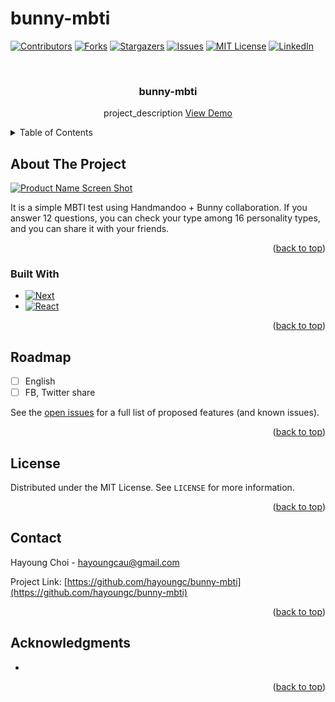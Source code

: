 # bunny-mbti

<a name="readme-top"></a>

<!-- PROJECT SHIELDS -->
<!--
*** I'm using markdown "reference style" links for readability.
*** Reference links are enclosed in brackets [ ] instead of parentheses ( ).
*** See the bottom of this document for the declaration of the reference variables
*** for contributors-url, forks-url, etc. This is an optional, concise syntax you may use.
*** https://www.markdownguide.org/basic-syntax/#reference-style-links
-->
[![Contributors][contributors-shield]][contributors-url]
[![Forks][forks-shield]][forks-url]
[![Stargazers][stars-shield]][stars-url]
[![Issues][issues-shield]][issues-url]
[![MIT License][license-shield]][license-url]
[![LinkedIn][linkedin-shield]][linkedin-url]



<!-- PROJECT LOGO -->
<br />
<div align="center">

<h3 align="center">bunny-mbti</h3>

  <p align="center">
    project_description
    <a href="https://bunny-mbti.vercel.app/">View Demo</a>
  </p>
</div>


<!-- TABLE OF CONTENTS -->
<details>
  <summary>Table of Contents</summary>
  <ol>
    <li>
      <a href="#about-the-project">About The Project</a>
      <ul>
        <li><a href="#built-with">Built With</a></li>
      </ul>
    </li>
    <li><a href="#usage">Usage</a></li>
    <li><a href="#roadmap">Roadmap</a></li>
    <li><a href="#license">License</a></li>
    <li><a href="#contact">Contact</a></li>
    <li><a href="#acknowledgments">Acknowledgments</a></li>
  </ol>
</details>



<!-- ABOUT THE PROJECT -->
## About The Project

[![Product Name Screen Shot][product-screenshot]](https://example.com)

It is a simple MBTI test using Handmandoo + Bunny collaboration. If you answer 12 questions, you can check your type among 16 personality types, and you can share it with your friends.

<p align="right">(<a href="#readme-top">back to top</a>)</p>



### Built With

* [![Next][Next.js]][Next-url]
* [![React][React.js]][React-url]

<p align="right">(<a href="#readme-top">back to top</a>)</p>


<!-- ROADMAP -->
## Roadmap

- [ ] English
- [ ] FB, Twitter share

See the [open issues](https://github.com/hayoungc/bunny-mbti/issues) for a full list of proposed features (and known issues).

<p align="right">(<a href="#readme-top">back to top</a>)</p>



<!-- LICENSE -->
## License

Distributed under the MIT License. See `LICENSE` for more information.

<p align="right">(<a href="#readme-top">back to top</a>)</p>



<!-- CONTACT -->
## Contact

Hayoung Choi - hayoungcau@gmail.com

Project Link: [https://github.com/hayoungc/bunny-mbti](https://github.com/hayoungc/bunny-mbti)

<p align="right">(<a href="#readme-top">back to top</a>)</p>



<!-- ACKNOWLEDGMENTS -->
## Acknowledgments

* []()

<p align="right">(<a href="#readme-top">back to top</a>)</p>



<!-- MARKDOWN LINKS & IMAGES -->
<!-- https://www.markdownguide.org/basic-syntax/#reference-style-links -->
[contributors-shield]: https://img.shields.io/github/contributors/hayoungc/bunny-mbti.svg?style=for-the-badge
[contributors-url]: https://github.com/hayoungc/bunny-mbti/graphs/contributors
[forks-shield]: https://img.shields.io/github/forks/hayoungc/bunny-mbti.svg?style=for-the-badge
[forks-url]: https://github.com/hayoungc/bunny-mbti/network/members
[stars-shield]: https://img.shields.io/github/stars/hayoungc/bunny-mbti.svg?style=for-the-badge
[stars-url]: https://github.com/hayoungc/bunny-mbti/stargazers
[issues-shield]: https://img.shields.io/github/issues/hayoungc/bunny-mbti.svg?style=for-the-badge
[issues-url]: https://github.com/hayoungc/bunny-mbti/issues
[license-shield]: https://img.shields.io/github/license/hayoungc/bunny-mbti.svg?style=for-the-badge
[license-url]: https://github.com/hayoungc/bunny-mbti/LICENSE
[linkedin-shield]: https://img.shields.io/badge/-LinkedIn-black.svg?style=for-the-badge&logo=linkedin&colorB=555
[linkedin-url]: https://linkedin.com/in/hayoung-choi
[product-screenshot]: images/screenshot.png
[Next.js]: https://img.shields.io/badge/next.js-000000?style=for-the-badge&logo=nextdotjs&logoColor=white
[Next-url]: https://nextjs.org/
[React.js]: https://img.shields.io/badge/React-20232A?style=for-the-badge&logo=react&logoColor=61DAFB
[React-url]: https://reactjs.org/
[tailwindcss]: https://tailwindcss.com/
[tailwindcss-url]: https://tailwindcss.com/